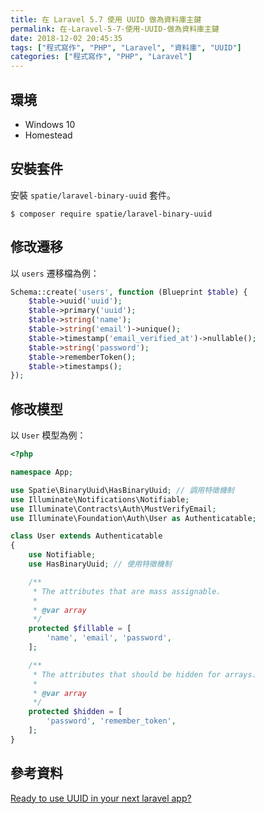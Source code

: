 ```yaml
---
title: 在 Laravel 5.7 使用 UUID 做為資料庫主鍵
permalink: 在-Laravel-5-7-使用-UUID-做為資料庫主鍵
date: 2018-12-02 20:45:35
tags: ["程式寫作", "PHP", "Laravel", "資料庫", "UUID"]
categories: ["程式寫作", "PHP", "Laravel"]
---
```


## 環境
- Windows 10
- Homestead

## 安裝套件
安裝 `spatie/laravel-binary-uuid` 套件。
```
$ composer require spatie/laravel-binary-uuid
```

## 修改遷移
以 `users` 遷移檔為例：
```PHP
Schema::create('users', function (Blueprint $table) {
    $table->uuid('uuid');
    $table->primary('uuid');
    $table->string('name');
    $table->string('email')->unique();
    $table->timestamp('email_verified_at')->nullable();
    $table->string('password');
    $table->rememberToken();
    $table->timestamps();
});
```

## 修改模型
以 `User` 模型為例：
```PHP
<?php

namespace App;

use Spatie\BinaryUuid\HasBinaryUuid; // 調用特徵機制
use Illuminate\Notifications\Notifiable;
use Illuminate\Contracts\Auth\MustVerifyEmail;
use Illuminate\Foundation\Auth\User as Authenticatable;

class User extends Authenticatable
{
    use Notifiable;
    use HasBinaryUuid; // 使用特徵機制

    /**
     * The attributes that are mass assignable.
     *
     * @var array
     */
    protected $fillable = [
        'name', 'email', 'password',
    ];

    /**
     * The attributes that should be hidden for arrays.
     *
     * @var array
     */
    protected $hidden = [
        'password', 'remember_token',
    ];
}
```

## 參考資料
[Ready to use UUID in your next laravel app?](https://www.qcode.in/ready-to-use-uuid-in-your-next-laravel-app/)